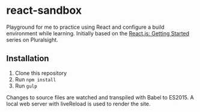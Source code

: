 # react-sandbox

Playground for me to practice using React and configure a build environment while learning.  Initially based on the [React.js: Getting Started](https://app.pluralsight.com/library/courses/react-js-getting-started/table-of-contents) series on Pluralsight.

## Installation

1. Clone this repository
2. Run `npm install`
3. Run `gulp`

Changes to source files are watched and transpiled with Babel to ES2015.  A local web server with liveReload is used to render the site.
